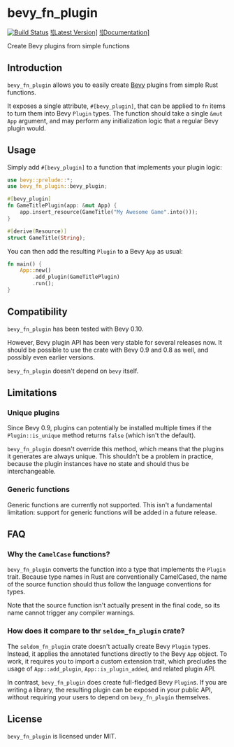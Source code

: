 # bevy_fn_plugin

[![Build Status](https://github.com/Xion/bevy_fn_plugin/workflows/ci/badge.svg?branch=master)][actions]
[![Latest Version]][crates.io]
[![Documentation]][docs.rs]

[actions]: https://github.com/Xion/bevy_fn_plugin/actions
[crates.io]: https://crates.io/crates/bevy_fn_plugin
[docs.rs]: https://docs.rs/bevy_fn_plugin/latest/bevy_fn_plugin/

Create Bevy plugins from simple functions

## Introduction

`bevy_fn_plugin` allows you to easily create [Bevy](https://bevyengine.org) plugins
from simple Rust functions.

It exposes a single attribute, `#[bevy_plugin]`, that can be applied to `fn` items
to turn them into Bevy `Plugin` types. The function should take a single `&mut App` argument,
and may perform any initialization logic that a regular Bevy plugin would.

## Usage

Simply add `#[bevy_plugin]` to a function that implements your plugin logic:

```rust
use bevy::prelude::*;
use bevy_fn_plugin::bevy_plugin;

#[bevy_plugin]
fn GameTitlePlugin(app: &mut App) {
    app.insert_resource(GameTitle("My Awesome Game".into()));
}

#[derive(Resource)]
struct GameTitle(String);
```

You can then add the resulting `Plugin` to a Bevy `App` as usual:

```rust
fn main() {
    App::new()
        .add_plugin(GameTitlePlugin)
        .run();
}
```

## Compatibility

`bevy_fn_plugin` has been tested with Bevy 0.10.

However, Bevy plugin API has been very stable for several releases now. It should be possible to
use the crate with Bevy 0.9 and 0.8 as well, and possibly even earlier versions.

`bevy_fn_plugin` doesn't depend on `bevy` itself.

## Limitations

### Unique plugins

Since Bevy 0.9, plugins can potentially be installed multiple times if the `Plugin::is_unique`
method returns `false` (which isn't the default).

`bevy_fn_plugin` doesn't override this method, which means that the plugins it generates are always
unique. This shouldn't be a problem in practice, because the plugin instances have no state
and should thus be interchangeable.

### Generic functions

Generic functions are currently not supported. This isn't a fundamental limitation: support for
generic functions will be added in a future release.

## FAQ

### Why the `CamelCase` functions?

`bevy_fn_plugin` converts the function into a type that implements the  `Plugin` trait.
Because type names in Rust are conventionally CamelCased, the name of the source function
should thus follow the language conventions for types.

Note that the source function isn't actually present in the final code, so its name cannot trigger
any compiler warnings.

### How does it compare to thr `seldom_fn_plugin` crate?

The `seldom_fn_plugin` crate doesn't actually create Bevy `Plugin` types. Instead, it applies
the annotated functions directly to the Bevy `App` object. To work, it requires you to import
a custom extension trait, which precludes the usage of `App::add_plugin`, `App::is_plugin_added`,
and related plugin API.

In contrast, `bevy_fn_plugin` does create full-fledged Bevy `Plugin`s.
If you are writing a library, the resulting plugin can be exposed in your public API,
without requiring your users to depend on `bevy_fn_plugin` themselves.

## License

`bevy_fn_plugin` is licensed under MIT.
